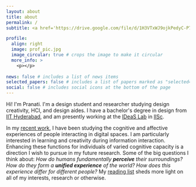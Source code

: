 ```yaml
---
layout: about
title: about
permalink: /
subtitle: <a href='https://drive.google.com/file/d/1H3VTxWJ9ojkPedyC-P7E9AJV3x_ra7zk/view?usp=sharing'>View my CV</a> | pranati.kompella [at] gmail.com | <a href='https://www.linkedin.com/in/pranatikompella/'>LinkedIn</a>

profile:
  align: right
  image: prof_pic.jpg
  image_circular: true # crops the image to make it circular
  more_info: >
    <p></p>
    
news: false # includes a list of news items
selected_papers: false # includes a list of papers marked as "selected={true}"
social: false # includes social icons at the bottom of the page
---
```


Hi! I'm Pranati. I'm a design student and researcher studying design creativity, HCI, and design aides. I have a bachelor's degree in design from [IIT Hyderabad](https://www.iith.ac.in/), and am presently working at the [IDeaS Lab](https://cpdm.iisc.ac.in/cpdm/ideaslab/) in [IISc](https://iisc.ac.in/). 

In my [recent work](https://pranatikomp.github.io/publications/), I have been studying the cognitive and affective experiences of people interacting in digital spaces. I am particularly interested in learning and creativity during information interaction. Enhancing these functions for individuals of varied cognitive capacity is a direction I wish to pursue in my future research. Some of the big questions I think about: <i>How do humans fundamentally <b>perceive</b> their surroundings? How do they form a <b>unified experience</b> of the world? How does this experience differ for different people?</i>  My [reading list](https://pranatikomp.github.io/reading/) sheds more light on all of my interests, research or otherwise.
